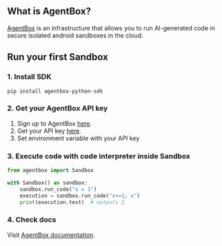 ## What is AgentBox?
[AgentBox](https://agentbox.cloud/) is an infrastructure that allows you to run AI-generated code in secure isolated android sandboxes in the cloud.

## Run your first Sandbox

### 1. Install SDK

```
pip install agentbox-python-sdk
```

### 2. Get your AgentBox API key
1. Sign up to AgentBox [here](https://agentbox.cloud).
2. Get your API key [here](https://agentbox.cloud/dashboard?tab=keys).
3. Set environment variable with your API key 

### 3. Execute code with code interpreter inside Sandbox

```py
from agentbox import Sandbox

with Sandbox() as sandbox:
    sandbox.run_code("x = 1")
    execution = sandbox.run_code("x+=1; x")
    print(execution.text)  # outputs 2
```

### 4. Check docs
Visit [AgentBox documentation](https://agentbox.cloud/docs).
